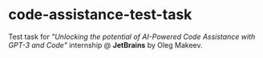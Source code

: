# code-assistance-test-task
Test task for *"Unlocking the potential of AI-Powered Code Assistance with GPT-3 and Code"* internship @ **JetBrains** by Oleg Makeev.

